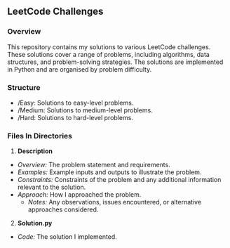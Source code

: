 ## LeetCode Challenges

### Overview

This repository contains my solutions to various LeetCode challenges. These solutions cover a range of problems, including algorithms, data structures, and problem-solving strategies. The solutions are implemented in Python and are organised by problem difficulty.

### Structure

- /Easy: Solutions to easy-level problems.
- /Medium: Solutions to medium-level problems.
- /Hard: Solutions to hard-level problems.

### Files In Directories

1. **Description** 
- *Overview:* The problem statement and requirements.
- *Examples:* Example inputs and outputs to illustrate the problem.
- *Constraints:* Constraints of the problem and any additional information relevant to the solution.
- *Approach:* How I approached the problem.
   - *Notes:* Any observations, issues encountered, or alternative approaches considered.

2. **Solution.py**
- *Code:* The solution I implemented.

